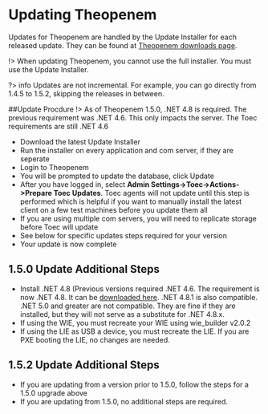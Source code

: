 # Updating Theopenem

Updates for Theopenem are handled by the Update Installer for each released update.  They can be found at [Theopenem downloads page](https://theopenem.com/downloads/).

!> When updating Theopenem, you cannot use the full installer.  You must use the Update Installer.

?> info Updates are not incremental.  For example, you can go directly from 1.4.5 to 1.5.2, skipping the releases in between.

##Update Procdure
!> As of Theopenem 1.5.0, .NET 4.8 is required.  The previous requirement was .NET 4.6.  This only impacts the server.  The Toec requirements are still .NET 4.6
* Download the latest Update Installer
* Run the installer on every application and com server, if they are seperate
* Login to Theopenem
* You will be prompted to update the database, click Update
* After you have logged in, select **Admin Settings->Toec->Actions->Prepare Toec Updates**.  Toec agents will not update until this step is performed which is helpful if you want to manually install the latest client
on a few test machines before you update them all
* If you are using multiple com servers, you will need to replicate storage before Toec will update
* See below for specific updates steps required for your version
* Your update is now complete

## 1.5.0 Update Additional Steps
* Install .NET 4.8 (Previous versions required .NET 4.6.  The requirement is now .NET 4.8.  It can be [downloaded here](https://dotnet.microsoft.com/download/thank-you/net48).  .NET 4.8.1 is also compatible.  .NET 5.0 and greater are not compatible.  They are fine if they are installed, 
but they will not serve as a substitute for .NET 4.8.x.
* If using the WIE, you must recreate your WIE using wie_builder v2.0.2
* If using the LIE as USB a device, you must recreate the LIE.  If you are PXE booting the LIE, no changes are needed.


## 1.5.2 Update Additional Steps
* If you are updating from a version prior to 1.5.0, follow the steps for a 1.5.0 upgrade above
* If you are updating from 1.5.0, no additional steps are required.
